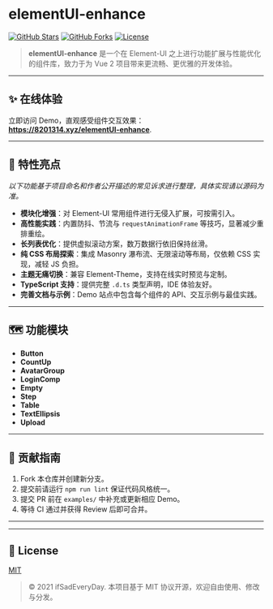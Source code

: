 # elementUI-enhance

[![GitHub Stars](https://img.shields.io/github/stars/ifSadEveryDay/elementUI-enhance?style=social)](https://github.com/ifSadEveryDay/elementUI-enhance) 
[![GitHub Forks](https://img.shields.io/github/forks/ifSadEveryDay/elementUI-enhance?style=social)](https://github.com/ifSadEveryDay/elementUI-enhance) 
[![License](https://img.shields.io/github/license/ifSadEveryDay/elementUI-enhance)](LICENSE)

> **elementUI-enhance** 是一个在 Element-UI 之上进行功能扩展与性能优化的组件库，致力于为 Vue 2 项目带来更流畅、更优雅的开发体验。

---

## ✨ 在线体验

立即访问 Demo，直观感受组件交互效果：  
**https://8201314.xyz/elementUI-enhance**.

---

## 🚀 特性亮点  
*以下功能基于项目命名和作者公开描述的常见诉求进行整理，具体实现请以源码为准。*

- **模块化增强**：对 Element-UI 常用组件进行无侵入扩展，可按需引入。  
- **高性能实践**：内置防抖、节流与 `requestAnimationFrame` 等技巧，显著减少重排重绘。  
- **长列表优化**：提供虚拟滚动方案，数万数据行依旧保持丝滑。  
- **纯 CSS 布局探索**：集成 Masonry 瀑布流、无限滚动等布局，仅依赖 CSS 实现，减轻 JS 负担。  
- **主题无痛切换**：兼容 Element-Theme，支持在线实时预览与定制。  
- **TypeScript 支持**：提供完整 `.d.ts` 类型声明，IDE 体验友好。  
- **完善文档与示例**：Demo 站点中包含每个组件的 API、交互示例与最佳实践。

---

## 🗺️ 功能模块

- **Button**
- **CountUp**
- **AvatarGroup**
- **LoginComp**
- **Empty**
- **Step**
- **Table**
- **TextEllipsis**
- **Upload**

---

## 🤝 贡献指南

1. Fork 本仓库并创建新分支。  
2. 提交前请运行 `npm run lint` 保证代码风格统一。  
3. 提交 PR 前在 `examples/` 中补充或更新相应 Demo。  
4. 等待 CI 通过并获得 Review 后即可合并。

---

---

## 📄 License

[MIT](LICENSE)

> © 2021 ifSadEveryDay. 本项目基于 MIT 协议开源，欢迎自由使用、修改与分发。

